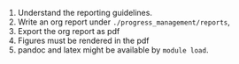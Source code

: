 <!-- ---
!-- Timestamp: 2025-06-07 14:54:57
!-- Author: ywatanabe
!-- File: /home/ywatanabe/.dotfiles/.claude/commands/reports.md
!-- --- -->

1. Understand the reporting guidelines.
2. Write an org report under `./progress_management/reports`, 
3. Export the org report as pdf
4. Figures must be rendered in the pdf
5. pandoc and latex might be available by `module load`.

<!-- EOF -->